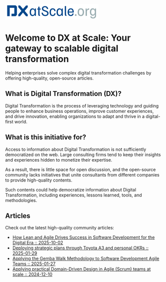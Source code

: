 ![DX at Scale"](resources/dxatscale_logo.jpg) 
# Welcome to DX at Scale: Your gateway to scalable digital transformation
Helping enterprises solve complex digital transformation challenges by offering high-quality, open-source articles.

## What is Digital Transformation (DX)?
Digital Transformation is the process of leveraging technology and guiding people to enhance business operations, improve customer experiences, and drive innovation, enabling organizations to adapt and thrive in a digital-first world.

## What is this initiative for?
Access to information about Digital Transformation is not sufficiently democratized on the web. Large consulting firms tend to keep their insights and experiences hidden to monetize their expertise. 

As a result, there is little space for open discussion, and the open-source community lacks initiatives that unite consultants from different companies to provide high-quality contents. 

Such contents could help democratize information about Digital Transformation, including experiences, lessons learned, tools, and methodologies.

## Articles
Check out the latest high-quality community articles:

- [How Lean and Agile Drives Success in Software Development for the Digital Era :: 2025-10-02](articles/lean-in-digital-era/)
- [Deploying strategic plans through Toyota A3 and personal OKRs :: 2025-01-29](articles/a3-and-okrs/)
- [Applying the Gemba Walk Methodology to Software Development Agile Teams :: 2025-01-27](articles/gemba-walk/) 
- [Applying practical Domain-Driven Design in Agile (Scrum) teams at scale :: 2024-12-10](articles/ddd-at-scale/)